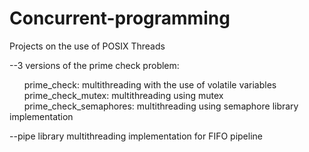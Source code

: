 # Concurrent-programming

Projects on the use of POSIX Threads  

--3 versions of the prime check problem: 

  &nbsp;&nbsp;&nbsp;&nbsp;&nbsp;&nbsp;prime_check: multithreading with the use of volatile variables  
  &nbsp;&nbsp;&nbsp;&nbsp;&nbsp;&nbsp;prime_check_mutex: multithreading using mutex  
  &nbsp;&nbsp;&nbsp;&nbsp;&nbsp;&nbsp;prime_check_semaphores: multithreading using semaphore library implementation  

--pipe library multithreading implementation for FIFO pipeline 

